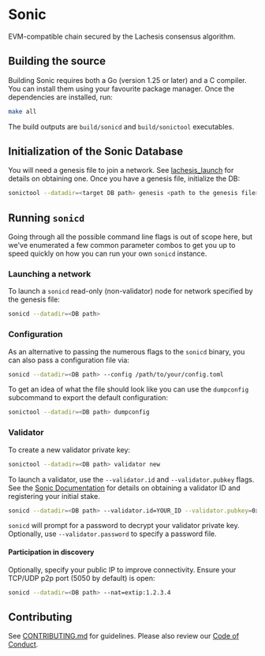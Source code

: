 # Sonic

EVM-compatible chain secured by the Lachesis consensus algorithm.

## Building the source

Building Sonic requires both a Go (version 1.25 or later) and a C compiler. You can install
them using your favourite package manager. Once the dependencies are installed, run:

```sh
make all
```
The build outputs are ```build/sonicd``` and ```build/sonictool``` executables.

## Initialization of the Sonic Database

You will need a genesis file to join a network. See [lachesis_launch](https://github.com/Fantom-foundation/lachesis_launch) for details on obtaining one. Once you have a genesis file, initialize the DB:

```sh
sonictool --datadir=<target DB path> genesis <path to the genesis file>
```

## Running `sonicd`

Going through all the possible command line flags is out of scope here,
but we've enumerated a few common parameter combos to get you up to speed quickly
on how you can run your own `sonicd` instance.

### Launching a network

To launch a `sonicd` read-only (non-validator) node for network specified by the genesis file:

```sh
sonicd --datadir=<DB path>
```

### Configuration

As an alternative to passing the numerous flags to the `sonicd` binary, you can also pass a
configuration file via:

```sh
sonicd --datadir=<DB path> --config /path/to/your/config.toml
```

To get an idea of what the file should look like you can use the `dumpconfig` subcommand to
export the default configuration:

```sh
sonictool --datadir=<DB path> dumpconfig
```

### Validator

To create a new validator private key:

```sh
sonictool --datadir=<DB path> validator new
```

To launch a validator, use the `--validator.id` and `--validator.pubkey` flags. See the [Sonic Documentation](https://docs.soniclabs.com/) for details on obtaining a validator ID and registering your initial stake.

```sh
sonicd --datadir=<DB path> --validator.id=YOUR_ID --validator.pubkey=0xYOUR_PUBKEY
```

`sonicd` will prompt for a password to decrypt your validator private key. Optionally, use `--validator.password` to specify a password file.

#### Participation in discovery

Optionally, specify your public IP to improve connectivity. Ensure your TCP/UDP p2p port (5050 by default) is open:

```sh
sonicd --datadir=<DB path> --nat=extip:1.2.3.4
```

## Contributing

See [CONTRIBUTING.md](CONTRIBUTING.md) for guidelines. Please also review our [Code of Conduct](CODE_OF_CONDUCT.md).
